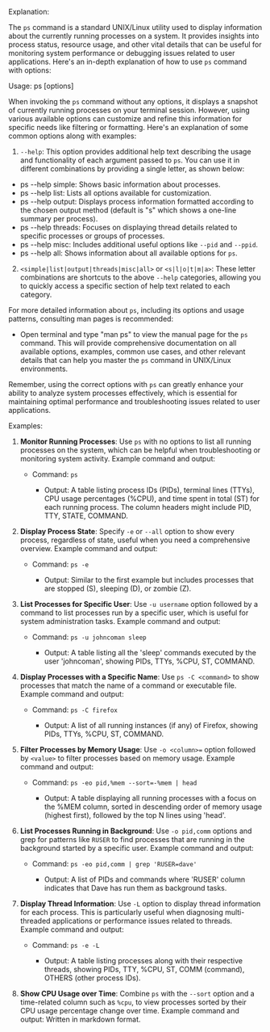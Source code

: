 Explanation:

The `ps` command is a standard UNIX/Linux utility used to display information about the currently running processes on a system. It provides insights into process status, resource usage, and other vital details that can be useful for monitoring system performance or debugging issues related to user applications. Here's an in-depth explanation of how to use `ps` command with options:

Usage: ps [options]

When invoking the `ps` command without any options, it displays a snapshot of currently running processes on your terminal session. However, using various available options can customize and refine this information for specific needs like filtering or formatting. Here's an explanation of some common options along with examples:

1. `--help`: This option provides additional help text describing the usage and functionality of each argument passed to `ps`. You can use it in different combinations by providing a single letter, as shown below:
  - ps --help simple: Shows basic information about processes.
  - ps --help list: Lists all options available for customization.
  - ps --help output: Displays process information formatted according to the chosen output method (default is "s" which shows a one-line summary per process).
  - ps --help threads: Focuses on displaying thread details related to specific processes or groups of processes.
  - ps --help misc: Includes additional useful options like `--pid` and `--ppid`.
  - ps --help all: Shows information about all available options for `ps`.

2. `<simple|list|output|threads|misc|all>` or `<s|l|o|t|m|a>`: These letter combinations are shortcuts to the above `--help` categories, allowing you to quickly access a specific section of help text related to each category. 

For more detailed information about `ps`, including its options and usage patterns, consulting man pages is recommended:

- Open terminal and type "man ps" to view the manual page for the `ps` command. This will provide comprehensive documentation on all available options, examples, common use cases, and other relevant details that can help you master the `ps` command in UNIX/Linux environments. 

Remember, using the correct options with `ps` can greatly enhance your ability to analyze system processes effectively, which is essential for maintaining optimal performance and troubleshooting issues related to user applications.

Examples:

1. **Monitor Running Processes**: Use `ps` with no options to list all running processes on the system, which can be helpful when troubleshooting or monitoring system activity. Example command and output:

   - Command: `ps`

     - Output: A table listing process IDs (PIDs), terminal lines (TTYs), CPU usage percentages (%CPU), and time spent in total (ST) for each running process. The column headers might include PID, TTY, STATE, COMMAND.

2. **Display Process State**: Specify `-e` or `--all` option to show every process, regardless of state, useful when you need a comprehensive overview. Example command and output:

   - Command: `ps -e`

     - Output: Similar to the first example but includes processes that are stopped (S), sleeping (D), or zombie (Z).

3. **List Processes for Specific User**: Use `-u username` option followed by a command to list processes run by a specific user, which is useful for system administration tasks. Example command and output:

   - Command: `ps -u johncoman sleep`

     - Output: A table listing all the 'sleep' commands executed by the user 'johncoman', showing PIDs, TTYs, %CPU, ST, COMMAND.

4. **Display Processes with a Specific Name**: Use `ps -C <command>` to show processes that match the name of a command or executable file. Example command and output:

   - Command: `ps -C firefox`

     - Output: A list of all running instances (if any) of Firefox, showing PIDs, TTYs, %CPU, ST, COMMAND.

5. **Filter Processes by Memory Usage**: Use `-o <column>=` option followed by `<value>` to filter processes based on memory usage. Example command and output:

   - Command: `ps -eo pid,%mem --sort=-%mem | head`

     - Output: A table displaying all running processes with a focus on the %MEM column, sorted in descending order of memory usage (highest first), followed by the top N lines using 'head'.

6. **List Processes Running in Background**: Use `-o pid,comm` options and grep for patterns like `RUSER` to find processes that are running in the background started by a specific user. Example command and output:

   - Command: `ps -eo pid,comm | grep 'RUSER=dave'`

     - Output: A list of PIDs and commands where 'RUSER' column indicates that Dave has run them as background tasks.

7. **Display Thread Information**: Use `-L` option to display thread information for each process. This is particularly useful when diagnosing multi-threaded applications or performance issues related to threads. Example command and output:

   - Command: `ps -e -L`

     - Output: A table listing processes along with their respective threads, showing PIDs, TTY, %CPU, ST, COMM (command), OTHERS (other process IDs).

8. **Show CPU Usage over Time**: Combine `ps` with the `--sort` option and a time-related column such as `%cpu`, to view processes sorted by their CPU usage percentage change over time. Example command and output:
 Written in markdown format.